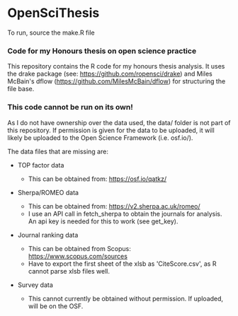 # OpenSciThesis

To run, source the make.R file

### Code for my Honours thesis on open science practice

This repository contains the R code for my honours thesis analysis. It uses the drake package (see: https://github.com/ropensci/drake) and Miles McBain's dflow (https://github.com/MilesMcBain/dflow) for structuring the file base. 

### This code cannot be run on its own!
As I do not have ownership over the data used, the data/ folder is not part of this repository. If permission is given for the data to be uploaded, it will likely be uploaded to the Open Science Framework (i.e. osf.io/).

The data files that are missing are:

- TOP factor data
  - This can be obtained from: https://osf.io/qatkz/
- Sherpa/ROMEO data
  - This can be obtained from: https://v2.sherpa.ac.uk/romeo/
  - I use an API call  in fetch_sherpa to obtain the journals for analysis. An api key is needed for this to work (see get_key).
- Journal ranking data
  - This can be obtained from Scopus: https://www.scopus.com/sources
  - Have to export the first sheet of the xlsb as 'CiteScore.csv', as R cannot parse xlsb files well.

- Survey data
  - This cannot currently be obtained without permission. If uploaded, will be on the OSF.

